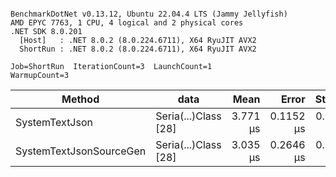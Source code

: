 ```

BenchmarkDotNet v0.13.12, Ubuntu 22.04.4 LTS (Jammy Jellyfish)
AMD EPYC 7763, 1 CPU, 4 logical and 2 physical cores
.NET SDK 8.0.201
  [Host]   : .NET 8.0.2 (8.0.224.6711), X64 RyuJIT AVX2
  ShortRun : .NET 8.0.2 (8.0.224.6711), X64 RyuJIT AVX2

Job=ShortRun  IterationCount=3  LaunchCount=1  
WarmupCount=3  

```
| Method                  | data                 | Mean     | Error     | StdDev    | Min      | Max      | Gen0   | Allocated |
|------------------------ |--------------------- |---------:|----------:|----------:|---------:|---------:|-------:|----------:|
| SystemTextJson          | Seria(...)Class [28] | 3.771 μs | 0.1152 μs | 0.0063 μs | 3.768 μs | 3.779 μs | 0.0229 |   2.07 KB |
| SystemTextJsonSourceGen | Seria(...)Class [28] | 3.035 μs | 0.2646 μs | 0.0145 μs | 3.025 μs | 3.052 μs | 0.0267 |    2.2 KB |

